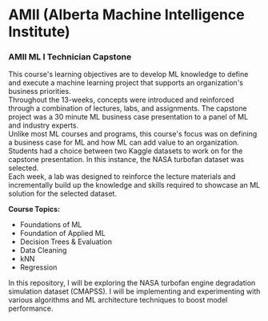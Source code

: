 # **AMII (Alberta Machine Intelligence Institute)**  

### **AMII ML I Technician Capstone**  

This course's learning objectives are to develop ML knowledge to define and execute a machine learning project that supports an organization's business priorities.   
Throughout the 13-weeks, concepts were introduced and reinforced through a combination of lectures, labs, and assignments. The capstone project was a 30 minute ML business case presentation to a panel of ML and industry experts.  
Unlike most ML courses and programs, this course's focus was on defining a business case for ML and how ML can add value to an organization.  
Students had a choice between two Kaggle datasets to work on for the capstone presentation. In this instance, the NASA turbofan dataset was selected.  
Each week, a lab was designed to reinforce the lecture materials and incrementally build up the knowledge and skills required to showcase an ML solution for the selected dataset.  
  
**Course Topics:**  
*  Foundations of ML  
*  Foundation of Applied ML  
*  Decision Trees & Evaluation  
*  Data Cleaning  
*  kNN  
*  Regression  

In this repository, I will be exploring the NASA turbofan engine degradation simulation dataset (CMAPSS). I will be implementing and experimenting with various algorithms and ML architecture techniques to boost model performance.

